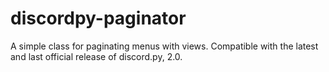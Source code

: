 # discordpy-paginator
A simple class for paginating menus with views. Compatible with the latest and last official release of discord.py, 2.0.
